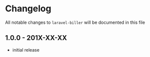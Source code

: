 # Changelog

All notable changes to `laravel-biller` will be documented in this file

## 1.0.0 - 201X-XX-XX

- initial release
